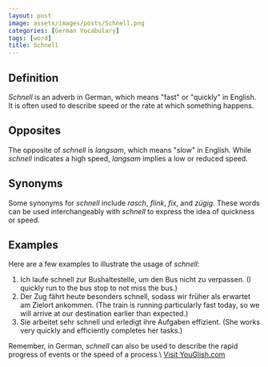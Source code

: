 ```yaml
---
layout: post
image: assets/images/posts/Schnell.png
categories: [German Vocabulary]
tags: [word]
title: Schnell
---
```


## Definition
*Schnell* is an adverb in German, which means "fast" or "quickly" in English. It is often used to describe speed or the rate at which something happens.

## Opposites
The opposite of *schnell* is *langsam*, which means "slow" in English. While *schnell* indicates a high speed, *langsam* implies a low or reduced speed.

## Synonyms
Some synonyms for *schnell* include *rasch*, *flink*, *fix*, and *zügig*. These words can be used interchangeably with *schnell* to express the idea of quickness or speed.

## Examples
Here are a few examples to illustrate the usage of *schnell*:

1. Ich laufe schnell zur Bushaltestelle, um den Bus nicht zu verpassen. (I quickly run to the bus stop to not miss the bus.)
2. Der Zug fährt heute besonders schnell, sodass wir früher als erwartet am Zielort ankommen. (The train is running particularly fast today, so we will arrive at our destination earlier than expected.)
3. Sie arbeitet sehr schnell und erledigt ihre Aufgaben effizient. (She works very quickly and efficiently completes her tasks.)

Remember, in German, *schnell* can also be used to describe the rapid progress of events or the speed of a process.\ <a id="yg-widget-0" class="youglish-widget" data-query="Schnell" data-lang="german" data-components="8412" data-auto-start="0" data-bkg-color="theme_light" data-title="How%20to%20pronounce%20Schnell%20in%20German"  rel="nofollow" href="https://youglish.com">Visit YouGlish.com</a><script async src="https://youglish.com/public/emb/widget.js" charset="utf-8"></script>